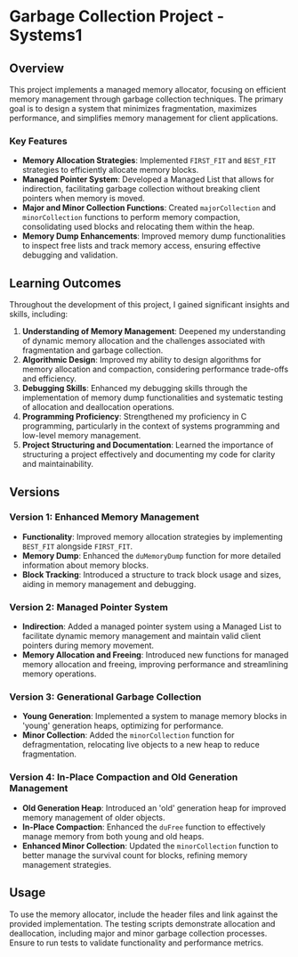 # Garbage Collection Project - Systems1

## Overview

This project implements a managed memory allocator, focusing on efficient memory management through garbage collection techniques. The primary goal is to design a system that minimizes fragmentation, maximizes performance, and simplifies memory management for client applications.

### Key Features

- **Memory Allocation Strategies**: Implemented `FIRST_FIT` and `BEST_FIT` strategies to efficiently allocate memory blocks.
- **Managed Pointer System**: Developed a Managed List that allows for indirection, facilitating garbage collection without breaking client pointers when memory is moved.
- **Major and Minor Collection Functions**: Created `majorCollection` and `minorCollection` functions to perform memory compaction, consolidating used blocks and relocating them within the heap.
- **Memory Dump Enhancements**: Improved memory dump functionalities to inspect free lists and track memory access, ensuring effective debugging and validation.

## Learning Outcomes

Throughout the development of this project, I gained significant insights and skills, including:

1. **Understanding of Memory Management**: Deepened my understanding of dynamic memory allocation and the challenges associated with fragmentation and garbage collection.
2. **Algorithmic Design**: Improved my ability to design algorithms for memory allocation and compaction, considering performance trade-offs and efficiency.
3. **Debugging Skills**: Enhanced my debugging skills through the implementation of memory dump functionalities and systematic testing of allocation and deallocation operations.
4. **Programming Proficiency**: Strengthened my proficiency in C programming, particularly in the context of systems programming and low-level memory management.
5. **Project Structuring and Documentation**: Learned the importance of structuring a project effectively and documenting my code for clarity and maintainability.

## Versions

### Version 1: Enhanced Memory Management
- **Functionality**: Improved memory allocation strategies by implementing `BEST_FIT` alongside `FIRST_FIT`.
- **Memory Dump**: Enhanced the `duMemoryDump` function for more detailed information about memory blocks.
- **Block Tracking**: Introduced a structure to track block usage and sizes, aiding in memory management and debugging.

### Version 2: Managed Pointer System
- **Indirection**: Added a managed pointer system using a Managed List to facilitate dynamic memory management and maintain valid client pointers during memory movement.
- **Memory Allocation and Freeing**: Introduced new functions for managed memory allocation and freeing, improving performance and streamlining memory operations.

### Version 3: Generational Garbage Collection
- **Young Generation**: Implemented a system to manage memory blocks in 'young' generation heaps, optimizing for performance.
- **Minor Collection**: Added the `minorCollection` function for defragmentation, relocating live objects to a new heap to reduce fragmentation.

### Version 4: In-Place Compaction and Old Generation Management
- **Old Generation Heap**: Introduced an 'old' generation heap for improved memory management of older objects.
- **In-Place Compaction**: Enhanced the `duFree` function to effectively manage memory from both young and old heaps.
- **Enhanced Minor Collection**: Updated the `minorCollection` function to better manage the survival count for blocks, refining memory management strategies.

## Usage

To use the memory allocator, include the header files and link against the provided implementation. The testing scripts demonstrate allocation and deallocation, including major and minor garbage collection processes. Ensure to run tests to validate functionality and performance metrics.


